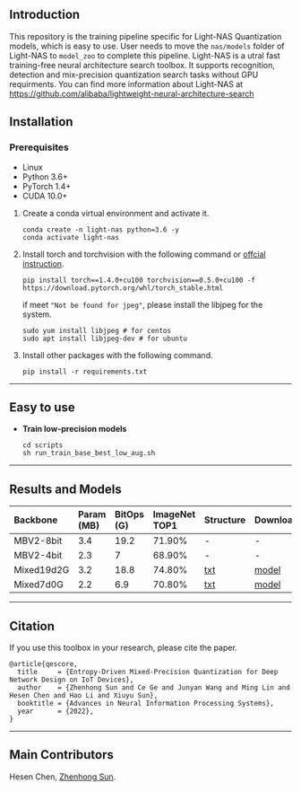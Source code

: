## Introduction

This repository is the training pipeline specific for Light-NAS Quantization models, which is easy to use. User needs to move the `nas/models` folder of Light-NAS to `model_zoo` to complete this pipeline. 
Light-NAS is a utral fast training-free neural architecture search toolbox. It supports recognition, detection and mix-precision quantization search tasks without GPU requirments. You can find more information about Light-NAS at https://github.com/alibaba/lightweight-neural-architecture-search

## Installation

### Prerequisites
* Linux
* Python 3.6+
* PyTorch 1.4+
* CUDA 10.0+

1. Create a conda virtual environment and activate it.

    ```shell
    conda create -n light-nas python=3.6 -y
    conda activate light-nas
    ```

2. Install torch and torchvision with the following command or [offcial instruction](https://pytorch.org/get-started/locally/).
    ```shell
    pip install torch==1.4.0+cu100 torchvision==0.5.0+cu100 -f https://download.pytorch.org/whl/torch_stable.html
    ```
    if meet `"Not be found for jpeg"`, please install the libjpeg for the system.
    ```shell
    sudo yum install libjpeg # for centos
    sudo apt install libjpeg-dev # for ubuntu
    ```

3. Install other packages with the following command.

    ```shell
    pip install -r requirements.txt
    ```

***
## Easy to use

* **Train low-precision models**
    
    ```shell
    cd scripts
    sh run_train_base_best_low_aug.sh
    ```
***
## Results and Models

|Backbone|Param (MB)|BitOps (G)|ImageNet TOP1|Structure|Download|
|:----|:----|:----|:----|:----|:----|
|MBV2-8bit|3.4|19.2|71.90%| -| -|
|MBV2-4bit|2.3|7|68.90%| -|- |
|Mixed19d2G|3.2|18.8|74.80%|[txt](scripts/quant/mixed19d2G.txt)|[model](https://idstcv.oss-cn-zhangjiakou.aliyuncs.com/LightNAS/quant/mixed-7d0G/quant_238_70.7660.pth.tar) |
|Mixed7d0G|2.2|6.9|70.80%|[txt](scripts/quant/mixed7d0G.txt) |[model](https://idstcv.oss-cn-zhangjiakou.aliyuncs.com/LightNAS/quant/mixed-19d2G/quant_237_74.8180.pth.tar) |

***
## Citation

If you use this toolbox in your research, please cite the paper.
```
@article{qescore,
  title     = {Entropy-Driven Mixed-Precision Quantization for Deep Network Design on IoT Devices},
  author    = {Zhenhong Sun and Ce Ge and Junyan Wang and Ming Lin and Hesen Chen and Hao Li and Xiuyu Sun},
  booktitle = {Advances in Neural Information Processing Systems},
  year      = {2022},
}
```
***
## Main Contributors

Hesen Chen, [Zhenhong Sun](https://sites.google.com/view/sunzhenhong).
